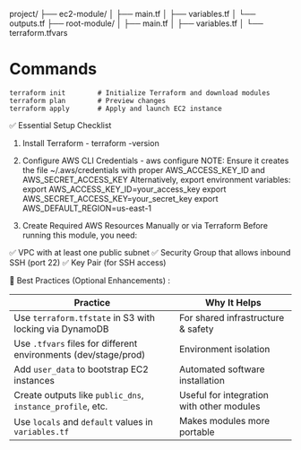 project/
├── ec2-module/
│   ├── main.tf
│   ├── variables.tf
│   └── outputs.tf
├── root-module/
│   ├── main.tf
│   ├── variables.tf
│   └── terraform.tfvars

# Commands
	terraform init        # Initialize Terraform and download modules
	terraform plan        # Preview changes
	terraform apply       # Apply and launch EC2 instance

✅ Essential Setup Checklist

1. Install Terraform -
	terraform -version

2. Configure AWS CLI Credentials - 
	aws configure
NOTE: Ensure it creates the file ~/.aws/credentials with proper AWS_ACCESS_KEY_ID and AWS_SECRET_ACCESS_KEY
  Alternatively, export environment variables:
	export AWS_ACCESS_KEY_ID=your_access_key
	export AWS_SECRET_ACCESS_KEY=your_secret_key
	export AWS_DEFAULT_REGION=us-east-1

3. Create Required AWS Resources Manually or via Terraform
   Before running this module, you need:

✅ VPC with at least one public subnet
✅ Security Group that allows inbound SSH (port 22)
✅ Key Pair (for SSH access)

🔐 Best Practices (Optional Enhancements) :

| Practice                                                        | Why It Helps                              |
| --------------------------------------------------------------- | ----------------------------------------- |
| Use `terraform.tfstate` in S3 with locking via DynamoDB         | For shared infrastructure & safety        |
| Use `.tfvars` files for different environments (dev/stage/prod) | Environment isolation                     |
| Add `user_data` to bootstrap EC2 instances                      | Automated software installation           |
| Create outputs like `public_dns`, `instance_profile`, etc.      | Useful for integration with other modules |
| Use `locals` and `default` values in `variables.tf`             | Makes modules more portable               |
